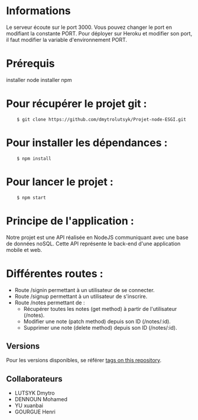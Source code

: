 # Informations

Le serveur écoute sur le port 3000. Vous pouvez changer le port en modifiant la constante PORT.
Pour déployer sur Heroku et modifier son port, il faut modifier la variable d'environnement PORT.

# Prérequis

installer node
installer npm

# Pour récupérer le projet git : 
```
	$ git clone https://github.com/dmytrolutsyk/Projet-node-ESGI.git
```

# Pour installer les dépendances :
```
	$ npm install
```

# Pour lancer le projet :
```
	$ npm start
```

# Principe de l'application :

Notre projet est une API réalisée en NodeJS communiquant avec une base de données noSQL. Cette API représente le back-end d'une application mobile et web.

# Différentes routes :

* Route /signin permettant à un utilisateur de se connecter.
* Route /signup permettant à un utilisateur de s'inscrire.
* Route /notes permettant de :
	* Récupérer toutes les notes (get method) à partir de l'utilisateur (/notes).
	* Modifier une note (patch method) depuis son ID (/notes/:id).
	* Supprimer une note (delete method) depuis son ID (/notes/:id).

## Versions

Pour les versions disponibles, se référer [tags on this repository](https://github.com/dmytrolutsyk/Projet-node-ESGI/tags).

## Collaborateurs

* LUTSYK Dmytro
* DENNOUN Mohamed
* YU xuanbai
* GOURGUE Henri
